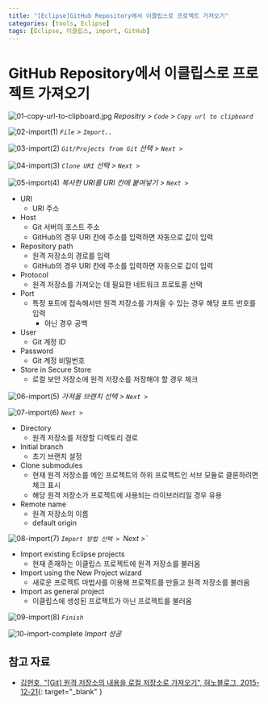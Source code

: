 ```yaml
---
title: "[Eclipse]GitHub Repository에서 이클립스로 프로젝트 가져오기"
categories: [tools, Eclipse]
tags: [Eclipse, 이클립스, import, GitHub]
---
```


# GitHub Repository에서 이클립스로 프로젝트 가져오기

![01-copy-url-to-clipboard.jpg](/assets/img/posts/tools/eclipse/import-project-from-github-repository-to-eclipse/01-copy-url-to-clipboard.jpg)
*Repositry > `Code` > `Copy url to clipboard`*

![02-import(1)](/assets/img/posts/tools/eclipse/import-project-from-github-repository-to-eclipse/02-import(1).jpg)
*`File` > `Import..`*

![03-import(2)](/assets/img/posts/tools/eclipse/import-project-from-github-repository-to-eclipse/03-import(2).jpg)
*`Git/Projects from Git` 선택 > `Next >`*

![04-import(3)](/assets/img/posts/tools/eclipse/import-project-from-github-repository-to-eclipse/04-import(3).jpg)
*`Clone URI` 선택 > `Next >`*

![05-import(4)](/assets/img/posts/tools/eclipse/import-project-from-github-repository-to-eclipse/05-import(4).jpg)
*복사한 URI를 URI 칸에 붙여넣기 > `Next >`*

- URI
	+ URI 주소
- Host
	+ Git 서버의 호스트 주소
	+ GitHub의 경우 URI 칸에 주소를 입력하면 자동으로 값이 입력
- Repository path
	+ 원격 저장소의 경로를 입력
	+ GitHub의 경우 URI 칸에 주소를 입력하면 자동으로 값이 입력
- Protocol
	+ 원격 저장소를 가져오는 데 필요한 네트워크 프로토콜 선택
- Port
	+ 특정 포트에 접속해서만 원격 저장소를 가져올 수 있는 경우 해당 포트 번호를 입력
		* 아닌 경우 공백
- User
	+ Git 계정 ID
- Password
	+ Git 계정 비밀번호
- Store in Secure Store
	+ 로컬 보안 저장소에 원격 저장소를 저장해야 할 경우 체크

![06-import(5)](/assets/img/posts/tools/eclipse/import-project-from-github-repository-to-eclipse/06-import(5).jpg)
*가져올 브랜치 선택 > `Next >`*

![07-import(6)](/assets/img/posts/tools/eclipse/import-project-from-github-repository-to-eclipse/07-import(6).jpg)
*`Next >`*

- Directory
	+ 원격 저장소를 저장할 디렉토리 경로
- Initial branch
	+ 초기 브랜치 설정
- Clone submodules
	+ 현재 원격 저장소를 메인 프로젝트의 하위 프로젝트인 서브 모듈로 클론하려면 체크 표시
	+ 해당 원격 저장소가 프로젝트에 사용되는 라이브러리일 경우 유용
- Remote name
	+ 원격 저장소의 이름
	+ default origin

![08-import(7)](/assets/img/posts/tools/eclipse/import-project-from-github-repository-to-eclipse/08-import(7).jpg)
*`Import 방법 선택 > `Next >`*

- Import existing Eclipse projects
	+ 현재 존재하는 이클립스 프로젝트에 원격 저장소를 불러옴
- Import using the New Project wizard
	+ 새로운 프로젝트 마법사를 이용해 프로젝트를 만들고 원격 저장소를 불러옴
- Import as general project
	+ 이클립스에 생성된 프로젝트가 아닌 프로젝트를 불러옴

![09-import(8)](/assets/img/posts/tools/eclipse/import-project-from-github-repository-to-eclipse/09-import(8).jpg)
*`Finish`*

![10-import-complete](/assets/img/posts/tools/eclipse/import-project-from-github-repository-to-eclipse/10-import-complete.jpg)
*Import 성공*

## 참고 자료

- [김현호, "[Git] 원격 저장소의 내용을 로컬 저장소로 가져오기", 혀노블로그, 2015-12-21](https://blog.naver.com/kimnx9006/220574706346){: target="_blank" }